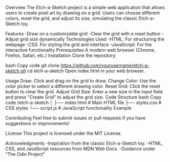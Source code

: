 Overview
The Etch-a-Sketch project is a simple web application that allows users to create pixel art by drawing on a grid. Users can choose different colors, reset the grid, and adjust its size, simulating the classic Etch-a-Sketch toy.

Features
-Draw on a customizable grid
-Clear the grid with a reset button
-Adjust grid size dynamically
Technologies Used
-HTML: For structuring the webpage
-CSS: For styling the grid and interface
-JavaScript: For the interactive functionality
Prerequisites
A modern web browser (Chrome, Firefox, Safari, etc.)
Installation
Clone the repository:

bash
Copy code
git clone https://github.com/yourusername/etch-a-sketch.git
cd etch-a-sketch
Open index.html in your web browser.

Usage
Draw: Click and drag on the grid to draw.
Change Color: Use the color picker to select a different drawing color.
Reset Grid: Click the reset button to clear the grid.
Adjust Grid Size: Enter a new size in the input field and press "Create Grid" to adjust the grid size.
Code Structure
bash
Copy code
/etch-a-sketch
│
├── index.html       # Main HTML file
├── styles.css       # CSS styles
└── script.js        # JavaScript functionality
Example

Contributing
Feel free to submit issues or pull requests if you have suggestions or improvements!

License
This project is licensed under the MIT License.

Acknowledgments
-Inspiration from the classic Etch-a-Sketch toy.
-HTML, CSS, and JavaScript resources from MDN Web Docs.
-Guidance under "The Odin Project"